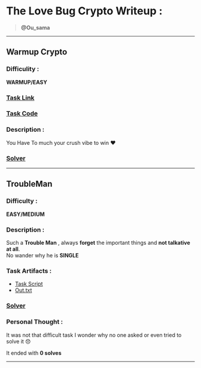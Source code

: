 # The Love Bug Crypto Writeup :
> **@Ou_sama**
<hr>

## **Warmup Crypto**

### Difficulity : 

**WARMUP/EASY**

### [Task Link](https://matchinglove2.onrender.com/)
### [Task Code](./Warmup%20Crypto/task.py)

### Description :

You Have To much your crush vibe to win :heart: 

### [Solver](./Warmup%20Crypto/solver.ipynb)

<hr>

## T**roubleMan**

### Difficulty : 

**EASY/MEDIUM**

### Description :

Such a **Trouble Man** , always **forget** the important things and **not talkative at all**. <br>
No wander why he is **SINGLE**

### Task Artifacts :

* [Task Script](./TroubleMan/task.py)
* [Out.txt](./TroubleMan/out.txt)

### [Solver](./TroubleMan/solver.ipynb)

### Personal Thought :

It was not that difficult task I wonder why no one asked or even tried to solve it :disappointed:

It ended with **0 solves**

<hr>
